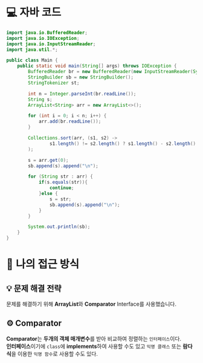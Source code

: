 <!-- 꾸미는데 있어 ChatGPT를 사용하였습니다. -->
# 💻 자바 코드
```java
import java.io.BufferedReader;
import java.io.IOException;
import java.io.InputStreamReader;
import java.util.*;

public class Main {
    public static void main(String[] args) throws IOException {
        BufferedReader br = new BufferedReader(new InputStreamReader(System.in));
        StringBuilder sb = new StringBuilder();
        StringTokenizer st;

        int n = Integer.parseInt(br.readLine());
        String s;
        ArrayList<String> arr = new ArrayList<>();

        for (int i = 0; i < n; i++) {
            arr.add(br.readLine());
        }

        Collections.sort(arr, (s1, s2) ->
                s1.length() != s2.length() ? s1.length() - s2.length() : s1.compareTo(s2)
        );

        s = arr.get(0);
        sb.append(s).append("\n");

        for (String str : arr) {
            if(s.equals(str)){
                continue;
            }else {
                s = str;
                sb.append(s).append("\n");
            }
        }

        System.out.println(sb);
    }
}
```

# 💭 나의 접근 방식

## 💡 문제 해결 전략
문제를 해결하기 위해 **ArrayList**와 **Comparator** Interface를 사용했습니다.

## ⚙️ Comparator
**Comparator**는 **두개의 객체 매개변수**를 받아 비교하여 정렬하는 ``인터페이스``이다.<br>
**인터페이스**이기에 ``class``에 **implements**하여 사용할 수도 있고 ``익명 클래스`` 또는 **람다식**을 이용한 ``익명 함수``로 사용할 수도 있다.<br>

